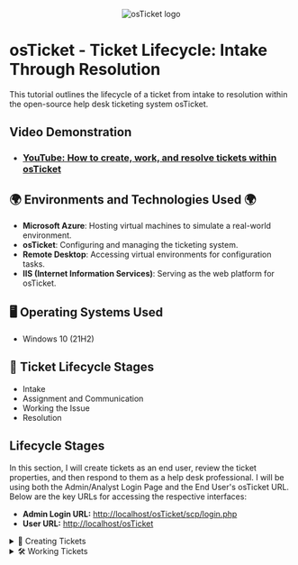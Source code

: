 <p align="center">
<img src="https://i.imgur.com/Clzj7Xs.png" alt="osTicket logo"/>
</p>

<h1>osTicket - Ticket Lifecycle: Intake Through Resolution</h1>
This tutorial outlines the lifecycle of a ticket from intake to resolution within the open-source help desk ticketing system osTicket.<br />


<h2>Video Demonstration</h2>

- ### [YouTube: How to create, work, and resolve tickets within osTicket](https://www.youtube.com)

<h2>🌍 Environments and Technologies Used 🌍</h2>

- **Microsoft Azure**: Hosting virtual machines to simulate a real-world environment.
- **osTicket**: Configuring and managing the ticketing system.
- **Remote Desktop**: Accessing virtual environments for configuration tasks.
- **IIS (Internet Information Services)**: Serving as the web platform for osTicket.

<h2>🖥️ Operating Systems Used </h2>

- Windows 10</b> (21H2)

<h2>🔄 Ticket Lifecycle Stages</h2>

- Intake
- Assignment and Communication
- Working the Issue
- Resolution

<h2>Lifecycle Stages</h2>

<p>In this section, I will create tickets as an end user, review the ticket properties, and then respond to them as a help desk professional. I will be using both the Admin/Analyst Login Page and the End User's osTicket URL. Below are the key URLs for accessing the respective interfaces:</p>

<ul>
  <li><strong>Admin Login URL:</strong> <a href="http://localhost/osTicket/scp/login.php" target="_blank">http://localhost/osTicket/scp/login.php</a></li>
  <li><strong>User URL:</strong> <a href="http://localhost/osTicket" target="_blank">http://localhost/osTicket</a></li>
</ul>


<!--<p><strong>⬇️ Click to Expand ⬇️</strong></p>-->

<details>
  <summary>📝 Creating Tickets</summary>

- Navigate to the Support Center URL: http://localhost/osTicket, and click `Open a New Ticket`

  ![2025-01-07 15_45_22-48 211 167 121 - Remote Desktop Connection](https://github.com/user-attachments/assets/772ba996-bc85-46b9-b448-4c561cc27947)

- I’ll create three tickets, entering the user’s information and detailing the issues they’re experiencing. For each ticket, I’ll select the appropriate help topic, provide a concise issue summary, add additional details, and then click `Create Ticket`.

  ![2025-01-07 16_03_29-48 211 167 121 - Remote Desktop Connection](https://github.com/user-attachments/assets/37993a64-3d9e-4df0-8dca-6e7e863de04a)

   ![2025-01-07 18_23_19-48 211 167 121 - Remote Desktop Connection](https://github.com/user-attachments/assets/48e94d42-2787-4a74-b157-9a4c5b42c6e6)

   ![2025-01-07 18_35_02-48 211 167 121 - Remote Desktop Connection](https://github.com/user-attachments/assets/eada8d79-0042-4810-a2c5-afea85ac9dde)

</details>


<details>
  <summary>🛠️ Working Tickets</summary>

- I'll log in as Help Desk agent Jane.

  ![2025-01-07 16_34_46-48 211 167 121 - Remote Desktop Connection](https://github.com/user-attachments/assets/e91108a1-ab6c-4682-930e-1db51f8b27c7)

- On the dashboard, I'll click `Tickets` to view all the tickets I just created.

 ![2025-01-07 18_37_53-48 211 167 121 - Remote Desktop Connection](https://github.com/user-attachments/assets/983100a7-2a2e-4953-b2bb-88f1474e9737)

- I'll begin with the oldest ticket and work my way to the newest. Starting with the online banking ticket, I'll open it and review its `Priority`, `Department`, `SLA`, and `Assigned To` details.

  ![2025-01-07 18_42_32-48 211 167 121 - Remote Desktop Connection](https://github.com/user-attachments/assets/0556fd27-0301-4d25-b01e-1f1d0e4601ac)

- The online banking system seems to be completely down, so I'll set the priority to `Emergency`. To do this, click `Normal` and change it to `Emergency`, then click `Update`.

  ![2025-01-07 19_12_05-48 211 167 121 - Remote Desktop Connection](https://github.com/user-attachments/assets/bfac5371-65cf-4537-abeb-1102192258dc)
  ![2025-01-07 19_13_29-48 211 167 121 - Remote Desktop Connection](https://github.com/user-attachments/assets/6bfdf75d-bfc6-4bc1-9685-b541a0c938b0)

- Next, I'll set the SLA. To do this, click `Default SLA`.

  ![2025-01-07 19_41_23-48 211 167 121 - Remote Desktop Connection](https://github.com/user-attachments/assets/35abe897-6751-49ff-92a5-cb7c538fd068)

- Since this is a critical issue and needs to be resolved as soon as possible, I'll select `Sev-A`, add a note, then click `Update`

  ![2025-01-07 19_56_18-48 211 167 121 - Remote Desktop Connection](https://github.com/user-attachments/assets/25c24da8-5c97-4152-8c9d-c9ef113a4124)

- I'll change the help topic to reflect a critical issue. Click `Report a Problem`, change it to `Business Critical Outage`, add a note, then click `Update`.

  ![2025-01-07 19_59_42-48 211 167 121 - Remote Desktop Connection](https://github.com/user-attachments/assets/a2109d98-3b89-45b9-b172-bf096cb113d3)
  ![2025-01-07 20_01_07-48 211 167 121 - Remote Desktop Connection](https://github.com/user-attachments/assets/ac379d45-14ae-4e1c-b8ff-df45280565af)

- Now I'll assign the ticket to the appropriate online banking team, I'll click `Unassigned`, select `Online Banking`, then click `Assign`.

  ![2025-01-07 20_04_38-48 211 167 121 - Remote Desktop Connection](https://github.com/user-attachments/assets/2fbe0165-4800-465c-93aa-76aa48c06607)
  ![2025-01-07 20_07_05-48 211 167 121 - Remote Desktop Connection](https://github.com/user-attachments/assets/bf1f25c2-ee5a-49c8-b31d-679cbc0e3e16)




</details>
